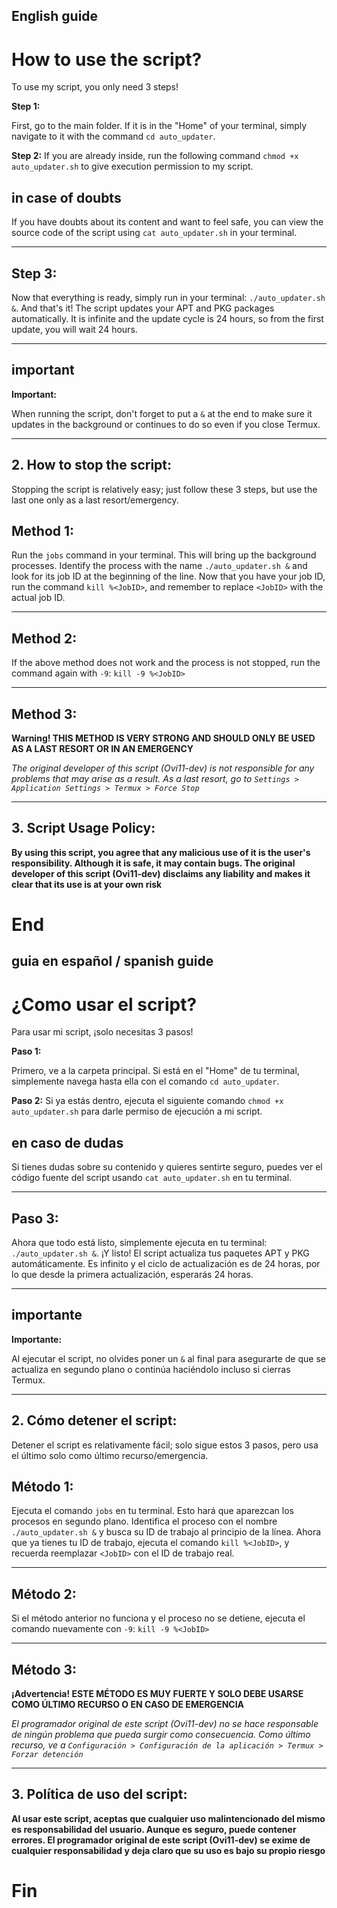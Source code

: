 ## English guide

# How to use the script?

To use my script, you only need 3 steps! 

**Step 1:**

First, go to the main folder. If it is in the 
"Home" of your terminal, simply navigate to it with the 
command `cd auto_updater`. 

**Step 2:** If you are already 
inside, run the following command `chmod +x 
auto_updater.sh` to give execution permission to my 
script.

## in case of doubts

If you have doubts about its content and want 
to feel safe, you can view the source code of the script 
using `cat auto_updater.sh` in your terminal. 

---

## Step 3:

Now that everything is ready, simply 
run in your terminal: `./auto_updater.sh &`. And 
that's it! The script updates your APT and PKG packages 
automatically.  It is infinite and the update cycle is 24 hours, so from the first update, you will wait 24 hours.

---

## important

**Important:** 

When running the script, don't forget to put a `&` at the end to make sure it updates in the 
background or continues to do so even if you close Termux.

---

## 2. How to stop the script:

Stopping the script is relatively easy; just follow 
these 3 steps, but use the last one only as a last resort/emergency.

## Method 1:

Run the 
`jobs` command in your terminal. This will bring up the 
background processes. Identify the process with the 
name `./auto_updater.sh &` and look for its job ID at the 
beginning of the line.  Now that you have your job ID, run the command `kill %<JobID>`, and remember to 
replace `<JobID>` with the actual job ID.

--- 

## Method 2: 

If the above method does not work and the process is not 
stopped, run the command again with `-9`: 
`kill -9 %<JobID>`

---

## Method 3: 

**Warning! THIS METHOD IS VERY STRONG AND SHOULD ONLY BE USED AS A LAST RESORT OR IN AN EMERGENCY**

*The original developer of this script (Ovi11-dev) is not responsible for any problems that may arise as a result.  As a last resort, go to `Settings > Application Settings > Termux > Force Stop`*

---

## 3. Script Usage Policy:

**By using this script, you agree that any malicious use of it is the user's responsibility. Although it is safe, it may contain bugs. The original developer of this script (Ovi11-dev) disclaims any liability and makes it clear that its use is at your own risk**

# End



## guia en español / spanish guide

# ¿Como usar el script?

Para usar mi script, ¡solo necesitas 3 pasos! 


**Paso 1:**

Primero, ve a la carpeta principal. Si está en el 
"Home" de tu terminal, simplemente navega hasta ella con 
el comando `cd auto_updater`. 

**Paso 2:** Si ya estás 
dentro, ejecuta el siguiente comando `chmod +x 
auto_updater.sh` para darle permiso de ejecución a mi 
script.

## en caso de dudas

 Si tienes dudas sobre su contenido y quieres 
sentirte seguro, puedes ver el código fuente del script 
usando `cat auto_updater.sh` en tu terminal.

---

 ## Paso 3:

 Ahora que todo está listo, simplemente 
 ejecuta en tu terminal: `./auto_updater.sh &`. ¡Y 
 listo! El script actualiza tus paquetes APT y PKG  automáticamente. Es infinito y el ciclo de 
 actualización es de 24 horas, por lo que desde la 
 primera actualización, esperarás 24 horas.
 
 ---

## importante

**Importante:** 

Al ejecutar el script, no olvides poner 
un `&` al final para asegurarte de que se actualiza en 
segundo plano o continúa haciéndolo incluso si cierras 
Termux.

---

## 2. Cómo detener el script:


Detener el script es relativamente fácil; solo sigue 
estos 3 pasos, pero usa el último solo como último 
recurso/emergencia.


## Método 1: 

Ejecuta el comando 
`jobs` en tu terminal. Esto hará que aparezcan los 
procesos en segundo plano. Identifica el proceso con el 
nombre `./auto_updater.sh &` y busca su ID de trabajo al 
principio de la línea.  Ahora que ya tienes tu ID de 
trabajo, ejecuta el comando `kill %<JobID>`, y recuerda 
reemplazar `<JobID>` con el ID de trabajo real.

--- 

## Método 2: 


Si el método anterior no funciona y el proceso no 
se detiene, ejecuta el comando nuevamente con `-9`: 
`kill -9 %<JobID>`

---

## Método 3: 

**¡Advertencia! ESTE MÉTODO ES MUY FUERTE Y SOLO DEBE USARSE COMO ÚLTIMO RECURSO O EN CASO DE EMERGENCIA**

 *El programador original de este script (Ovi11-dev) no se hace responsable de ningún problema que pueda surgir como consecuencia. Como último recurso, ve a `Configuración > Configuración de la aplicación > Termux > Forzar detención`*

---

## 3. Política de uso del script:

 

**Al usar este script, aceptas que cualquier uso malintencionado del mismo es responsabilidad del usuario. Aunque es seguro, puede contener errores. El programador original de este script (Ovi11-dev) se exime de cualquier responsabilidad y deja claro que su uso es bajo su propio riesgo**

# Fin
